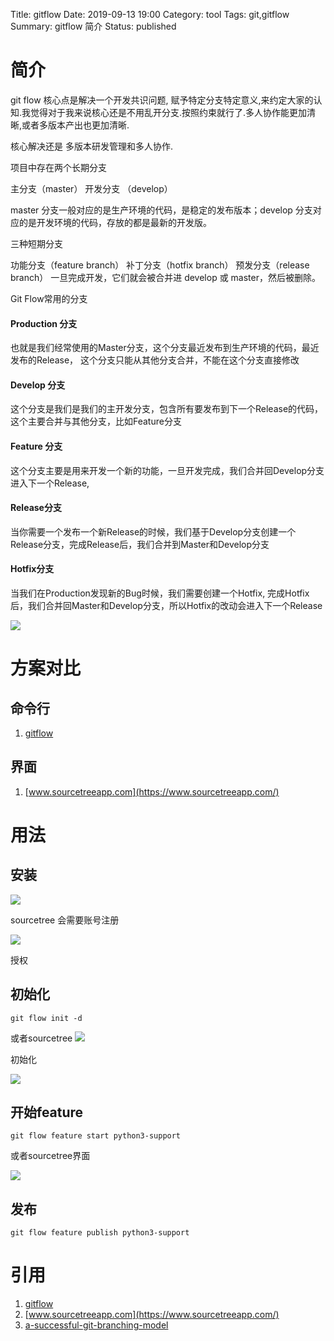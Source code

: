 Title: gitflow
Date: 2019-09-13 19:00
Category: tool
Tags: git,gitflow
Summary: gitflow 简介
Status: published

# 简介

git flow 核心点是解决一个开发共识问题, 赋予特定分支特定意义,来约定大家的认知.我觉得对于我来说核心还是不用乱开分支.按照约束就行了.多人协作能更加清晰,或者多版本产出也更加清晰.

核心解决还是 多版本研发管理和多人协作.

项目中存在两个长期分支

主分支（master）
开发分支 （develop）

master 分支一般对应的是生产环境的代码，是稳定的发布版本；develop 分支对应的是开发环境的代码，存放的都是最新的开发版。

三种短期分支

功能分支（feature branch）
补丁分支（hotfix branch）
预发分支（release branch）
一旦完成开发，它们就会被合并进 develop 或 master，然后被删除。

Git Flow常用的分支

#### Production 分支

也就是我们经常使用的Master分支，这个分支最近发布到生产环境的代码，最近发布的Release， 这个分支只能从其他分支合并，不能在这个分支直接修改

#### Develop 分支

这个分支是我们是我们的主开发分支，包含所有要发布到下一个Release的代码，这个主要合并与其他分支，比如Feature分支

#### Feature 分支

这个分支主要是用来开发一个新的功能，一旦开发完成，我们合并回Develop分支进入下一个Release,

#### Release分支

当你需要一个发布一个新Release的时候，我们基于Develop分支创建一个Release分支，完成Release后，我们合并到Master和Develop分支

#### Hotfix分支

当我们在Production发现新的Bug时候，我们需要创建一个Hotfix, 完成Hotfix后，我们合并回Master和Develop分支，所以Hotfix的改动会进入下一个Release

![](/docs/blog/static/15683780538729.jpg)


# 方案对比

## 命令行

1. [gitflow](https://github.com/nvie/gitflow)

## 界面

1. [www.sourcetreeapp.com](https://www.sourcetreeapp.com/)


# 用法

## 安装

![](/docs/blog/static/15683766773493.jpg)

sourcetree 会需要账号注册

![](/docs/blog/static/15683774467821.jpg)

授权


## 初始化

```
git flow init -d
```

或者sourcetree
![](/docs/blog/static/15683776771017.jpg)

初始化

![](/docs/blog/static/15683776955347.jpg)


## 开始feature

```
git flow feature start python3-support
```

或者sourcetree界面

![](/docs/blog/static/15683777451094.jpg)

## 发布

```
git flow feature publish python3-support
```



# 引用

1. [gitflow](https://github.com/nvie/gitflow)
2. [www.sourcetreeapp.com](https://www.sourcetreeapp.com/)
3. [a-successful-git-branching-model](https://nvie.com/posts/a-successful-git-branching-model/)

